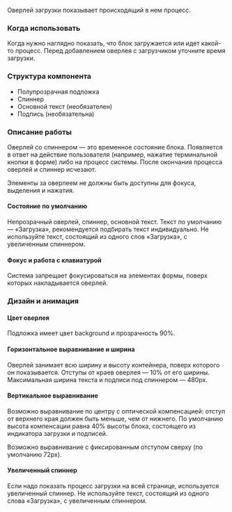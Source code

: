 Оверлей загрузки показывает происходящий в нем процесс.

### Когда использовать

Когда нужно наглядно показать, что блок загружается или идет какой-то процесс. Перед добавлением оверлея с загрузчиком уточните время загрузки.

### Структура компонента

-   Полупрозрачная подложка
-   Спиннер
-   Основной текст (необязателен)
-   Подпись (необязательна)

<!-- example(loader-overlay-overview) -->

### Описание работы

Оверлей со спиннером — это временное состояние блока. Появляется в ответ на действие пользователя (например, нажатие терминальной кнопки в форме) либо на процесс системы. После окончания процесса оверлей и спиннер исчезают.

Элементы за оверлеем не должны быть доступны для фокуса, выделения и нажатия.

#### Состояние по умолчанию

Непрозрачный оверлей, спиннер, основной текст.
Текст по умолчанию — «Загрузка», рекомендуется подбирать текст индивидуально.
Не используйте текст, состоящий из одного слов «Загрузка», с увеличенным спиннером.

<!-- example(loader-overlay-default) -->

#### Фокус и работа с клавиатурой

Система запрещает фокусироваться на элементах формы, поверх которых накладывается оверлей.

### Дизайн и анимация

#### Цвет оверлея

Подложка имеет цвет background и прозрачность 90%.

#### Горизонтальное выравнивание и ширина

Оверлей занимает всю ширину и высоту контейнера, поверх которого он показывается.
Отступы от краев оверлея — 10% от его ширины.
Максимальная ширина текста и подписи под спиннером — 480px.

#### Вертикальное выравнивание

Возможно выравнивание по центру с оптической компенсацией: отступ от верхнего края должен быть меньше, чем от нижнего. По умолчанию высота компенсации равна 40% высоты блока, состоящего из индикатора загрузки и подписей.

Возможно выравнивание с фиксированным отступом сверху (по умолчанию 72px).

<!-- example(loader-overlay-fixed-top) -->

#### Увеличенный спиннер

Если надо показать процесс загрузки на всей странице, используется увеличенный спиннер. Не используйте текст, состоящий из одного слова «Загрузка», с увеличенным спиннером.

<!-- example(loader-overlay-large) -->
